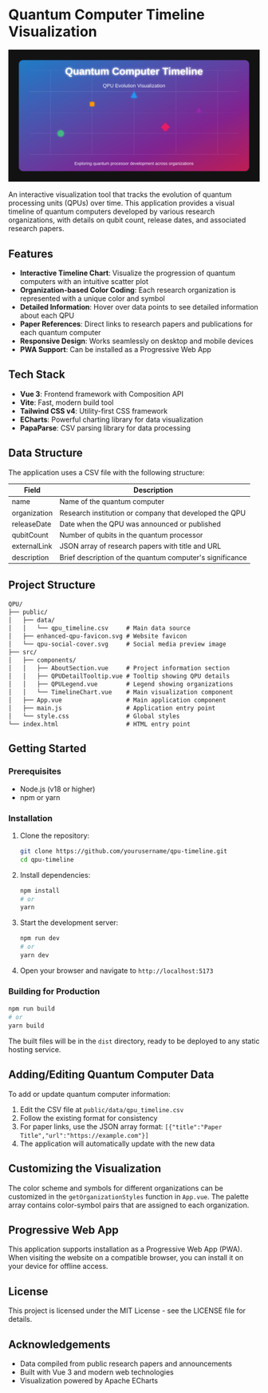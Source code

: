 # Quantum Computer Timeline Visualization

![Quantum Computer Timeline](public/qpu-social-cover.svg)

An interactive visualization tool that tracks the evolution of quantum processing units (QPUs) over time. This application provides a visual timeline of quantum computers developed by various research organizations, with details on qubit count, release dates, and associated research papers.

## Features

- **Interactive Timeline Chart**: Visualize the progression of quantum computers with an intuitive scatter plot
- **Organization-based Color Coding**: Each research organization is represented with a unique color and symbol
- **Detailed Information**: Hover over data points to see detailed information about each QPU
- **Paper References**: Direct links to research papers and publications for each quantum computer
- **Responsive Design**: Works seamlessly on desktop and mobile devices
- **PWA Support**: Can be installed as a Progressive Web App

## Tech Stack

- **Vue 3**: Frontend framework with Composition API
- **Vite**: Fast, modern build tool
- **Tailwind CSS v4**: Utility-first CSS framework
- **ECharts**: Powerful charting library for data visualization
- **PapaParse**: CSV parsing library for data processing

## Data Structure

The application uses a CSV file with the following structure:

| Field | Description |
|-------|-------------|
| name | Name of the quantum computer |
| organization | Research institution or company that developed the QPU |
| releaseDate | Date when the QPU was announced or published |
| qubitCount | Number of qubits in the quantum processor |
| externalLink | JSON array of research papers with title and URL |
| description | Brief description of the quantum computer's significance |

## Project Structure

```plaintext
QPU/
├── public/
│   ├── data/
│   │   └── qpu_timeline.csv     # Main data source
│   ├── enhanced-qpu-favicon.svg # Website favicon
│   └── qpu-social-cover.svg     # Social media preview image
├── src/
│   ├── components/
│   │   ├── AboutSection.vue     # Project information section
│   │   ├── QPUDetailTooltip.vue # Tooltip showing QPU details
│   │   ├── QPULegend.vue        # Legend showing organizations
│   │   └── TimelineChart.vue    # Main visualization component
│   ├── App.vue                  # Main application component
│   ├── main.js                  # Application entry point
│   └── style.css                # Global styles
└── index.html                   # HTML entry point
```

## Getting Started

### Prerequisites

- Node.js (v18 or higher)
- npm or yarn

### Installation

1. Clone the repository:

   ```bash
   git clone https://github.com/yourusername/qpu-timeline.git
   cd qpu-timeline
   ```

2. Install dependencies:

   ```bash
   npm install
   # or
   yarn
   ```

3. Start the development server:

   ```bash
   npm run dev
   # or
   yarn dev
   ```

4. Open your browser and navigate to `http://localhost:5173`

### Building for Production

```bash
npm run build
# or
yarn build
```

The built files will be in the `dist` directory, ready to be deployed to any static hosting service.

## Adding/Editing Quantum Computer Data

To add or update quantum computer information:

1. Edit the CSV file at `public/data/qpu_timeline.csv`
2. Follow the existing format for consistency
3. For paper links, use the JSON array format: `[{"title":"Paper Title","url":"https://example.com"}]`
4. The application will automatically update with the new data

## Customizing the Visualization

The color scheme and symbols for different organizations can be customized in the `getOrganizationStyles` function in `App.vue`. The palette array contains color-symbol pairs that are assigned to each organization.

## Progressive Web App

This application supports installation as a Progressive Web App (PWA). When visiting the website on a compatible browser, you can install it on your device for offline access.

## License

This project is licensed under the MIT License - see the LICENSE file for details.

## Acknowledgements

- Data compiled from public research papers and announcements
- Built with Vue 3 and modern web technologies
- Visualization powered by Apache ECharts
